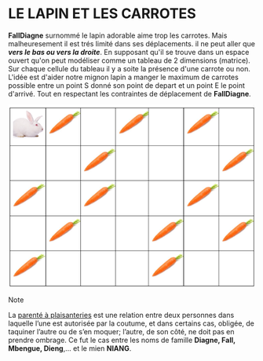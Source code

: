 # LE LAPIN ET LES CARROTES

**FallDiagne** surnommé le lapin adorable aime trop les carrotes.
Mais malheuresement il est trés limité dans ses déplacements. il ne peut aller que **_vers le bas ou vers la droite_**. En supposant qu'il se trouve dans un espace ouvert qu'on peut modéliser comme un tableau de 2 dimensions (matrice).
Sur chaque cellule du tableau il y a soite la présence d'une carrote ou non. L'idée est d'aider notre mignon lapin a manger le maximum de carrotes possible entre un point S donné son point de depart et un point E le point d'arrivé. Tout en respectant les contraintes de déplacement de **FallDiagne**.

![Image Lapin Carrotes](images/img_lapin_carrote.png)

> [!NOTE]
> La [parenté à plaisanteries](https://www.cairn.info/revue-raisons-politiques-2004-1-page-157.htm) est une relation entre deux personnes dans laquelle l’une est autorisée par la coutume, et dans certains cas, obligée, de taquiner l’autre ou de s’en moquer; l’autre, de son côté, ne doit pas en prendre ombrage. Ce fut le cas entre les noms de famille **Diagne, Fall, Mbengue, Dieng**,... et le mien **NIANG**.
